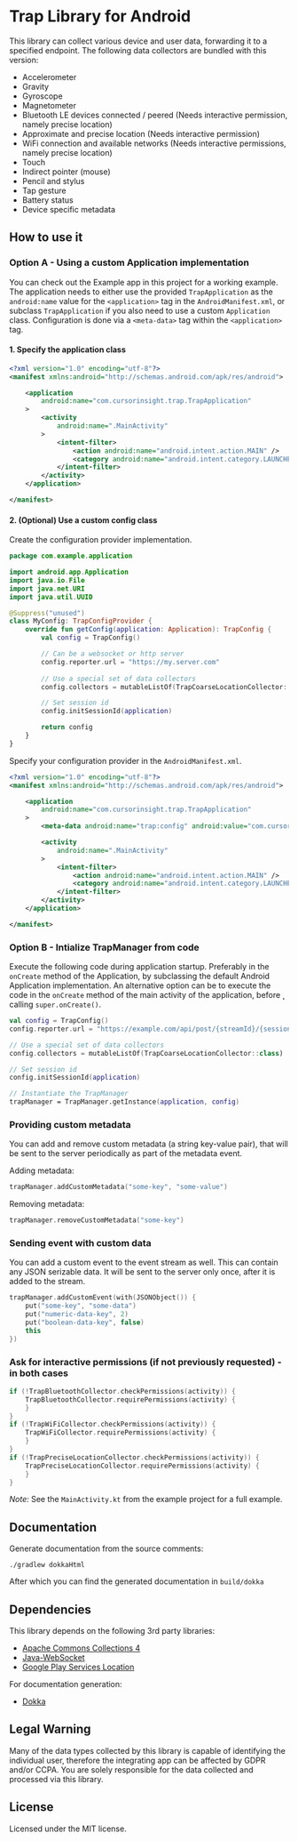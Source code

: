 # Trap Library for Android
This library can collect various device and user data, forwarding it to a specified endpoint. The following data collectors are bundled with this version:

* Accelerometer
* Gravity
* Gyroscope
* Magnetometer
* Bluetooth LE devices connected / peered (Needs interactive permission, namely precise location)
* Approximate and precise location (Needs interactive permission)
* WiFi connection and available networks (Needs interactive permissions, namely precise location)
* Touch
* Indirect pointer (mouse)
* Pencil and stylus
* Tap gesture
* Battery status
* Device specific metadata

## How to use it

### Option A - Using a custom Application implementation

You can check out the Example app in this project for a working example. The application needs to
either use the provided `TrapApplication` as the `android:name` value for the `<application>` tag in
the `AndroidManifest.xml`, or subclass `TrapApplication` if you also need to use a custom 
`Application` class. Configuration is done via a `<meta-data>` tag within the `<application>` tag.

#### 1. Specify the application class

```xml
<?xml version="1.0" encoding="utf-8"?>
<manifest xmlns:android="http://schemas.android.com/apk/res/android">

    <application
        android:name="com.cursorinsight.trap.TrapApplication"
    >
        <activity
            android:name=".MainActivity"
        >
            <intent-filter>
                <action android:name="android.intent.action.MAIN" />
                <category android:name="android.intent.category.LAUNCHER" />
            </intent-filter>
        </activity>
    </application>

</manifest>
```

#### 2. (Optional) Use a custom config class

Create the configuration provider implementation.

```kotlin
package com.example.application

import android.app.Application
import java.io.File
import java.net.URI
import java.util.UUID

@Suppress("unused")
class MyConfig: TrapConfigProvider {
    override fun getConfig(application: Application): TrapConfig {
        val config = TrapConfig()

        // Can be a websocket or http server
        config.reporter.url = "https://my.server.com"
        
        // Use a special set of data collectors
        config.collectors = mutableListOf(TrapCoarseLocationCollector::class)

        // Set session id
        config.initSessionId(application)

        return config
    }
}
```

Specify your configuration provider in the `AndroidManifest.xml`.

```xml
<?xml version="1.0" encoding="utf-8"?>
<manifest xmlns:android="http://schemas.android.com/apk/res/android">

    <application
        android:name="com.cursorinsight.trap.TrapApplication"
    >
        <meta-data android:name="trap:config" android:value="com.cursorinsight.trap.MyConfig" />

        <activity
            android:name=".MainActivity"
        >
            <intent-filter>
                <action android:name="android.intent.action.MAIN" />
                <category android:name="android.intent.category.LAUNCHER" />
            </intent-filter>
        </activity>
    </application>

</manifest>
```

### Option B - Intialize TrapManager from code

Execute the following code during application startup. Preferably in the `onCreate` method of the
Application, by subclassing the default Android Application implementation. An alternative option
can be to execute the code in the `onCreate` method of the main activity of the application, before ˛
calling `super.onCreate()`.

```kotlin
val config = TrapConfig()
config.reporter.url = "https://example.com/api/post/{streamId}/{sessionId}"

// Use a special set of data collectors
config.collectors = mutableListOf(TrapCoarseLocationCollector::class)

// Set session id
config.initSessionId(application)

// Instantiate the TrapManager
trapManager = TrapManager.getInstance(application, config)
```

### Providing custom metadata

You can add and remove custom metadata (a string key-value pair), that will be sent to the server
periodically as part of the metadata event.

Adding metadata: 

```kotlin
trapManager.addCustomMetadata("some-key", "some-value")
```

Removing metadata: 

```kotlin
trapManager.removeCustomMetadata("some-key")
```

### Sending event with custom data

You can add a custom event to the event stream as well. This can contain any JSON serizable data. 
It will be sent to the server only once, after it is added to the stream.

```kotlin
trapManager.addCustomEvent(with(JSONObject()) {
    put("some-key", "some-data")
    put("numeric-data-key", 2)
    put("boolean-data-key", false)
    this
})
```

### Ask for interactive permissions (if not previously requested) - in both cases

```kotlin
if (!TrapBluetoothCollector.checkPermissions(activity)) {
    TrapBluetoothCollector.requirePermissions(activity) {
    }
}
if (!TrapWiFiCollector.checkPermissions(activity)) {
    TrapWiFiCollector.requirePermissions(activity) {
    }
}
if (!TrapPreciseLocationCollector.checkPermissions(activity)) {
    TrapPreciseLocationCollector.requirePermissions(activity) {
    }
}
```
_Note:_ See the `MainActivity.kt` from the example project for a full example.

## Documentation
Generate documentation from the source comments:
```shell
./gradlew dokkaHtml
```

After which you can find the generated documentation in `build/dokka`

## Dependencies
This library depends on the following 3rd party libraries:
* [Apache Commons Collections 4](https://github.com/apache/commons-collections)
* [Java-WebSocket](https://github.com/TooTallNate/Java-WebSocket)
* [Google Play Services Location](https://mvnrepository.com/artifact/com.google.android.gms/play-services-location?repo=google)

For documentation generation:
* [Dokka](https://github.com/Kotlin/dokka)

## Legal Warning

Many of the data types collected by this library is capable of identifying the individual user, therefore the integrating app can be affected by GDPR and/or CCPA. You are solely responsible for the data collected and processed via this library.

## License

Licensed under the MIT license.